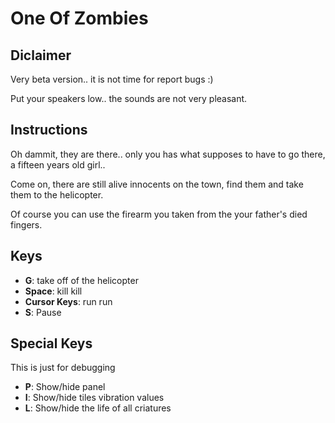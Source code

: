 # One Of Zombies

## Diclaimer

Very beta version.. it is not time for report bugs :)

Put your speakers low.. the sounds are not very pleasant.

## Instructions

Oh dammit, they are there.. only you has what supposes to have to go there, a fifteen years old girl.. 

Come on, there are still alive innocents on the town, find them and take them to the helicopter.

Of course you can use the firearm you taken from the your father's died fingers.

## Keys

* **G**: take off of the helicopter
* **Space**: kill kill
* **Cursor Keys**: run run
* **S**: Pause

## Special Keys

This is just for debugging

* **P**: Show/hide panel
* **I**: Show/hide tiles vibration values
* **L**: Show/hide the life of all criatures

